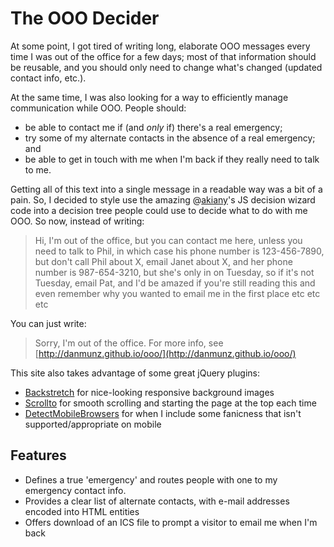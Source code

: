 The OOO Decider
===============

At some point, I got tired of writing long, elaborate OOO messages every time I was out of the office for a few days; most of that information should be reusable, and you should only need to change what's changed (updated contact info, etc.).

At the same time, I was also looking for a way to efficiently manage communication while OOO. People should:

* be able to contact me if (and _only_ if) there's a real emergency;
* try some of my alternate contacts in the absence of a real emergency; and
* be able to get in touch with me when I'm back if they really need to talk to me.

Getting all of this text into a single message in a readable way was a bit of a pain. So, I decided to style use the amazing @[akiany](https://github.com/akiany)'s JS decision wizard code into a decision tree people could use to decide what to do with me OOO. So now, instead of writing:

> Hi, I'm out of the office, but you can contact me here, unless you need to talk to Phil, in which case his phone number is 123-456-7890, but don't call Phil about X, email Janet about X, and her phone number is 987-654-3210, but she's only in on Tuesday, so if it's not Tuesday, email Pat, and I'd be amazed if you're still reading this and even remember why you wanted to email me in the first place etc etc etc

You can just write:

> Sorry, I'm out of the office. For more info, see [http://danmunz.github.io/ooo/](http://danmunz.github.io/ooo/)

This site also takes advantage of some great jQuery plugins:

* [Backstretch](http://srobbin.com/jquery-plugins/backstretch/) for nice-looking responsive background images
* [Scrollto](http://flesler.blogspot.com/2007/10/jqueryscrollto.html) for smooth scrolling and starting the page at the top each time
* [DetectMobileBrowsers](http://detectmobilebrowsers.com/) for when I include some fanicness that isn't supported/appropriate on mobile


Features
--------

* Defines a true 'emergency' and routes people with one to my emergency contact info.
* Provides a clear list of alternate contacts, with e-mail addresses encoded into HTML entities
* Offers download of an ICS file to prompt a visitor to email me when I'm back
